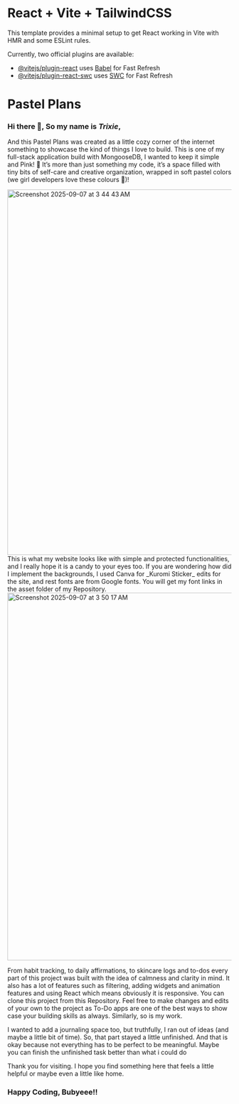 # React + Vite + TailwindCSS

This template provides a minimal setup to get React working in Vite with HMR and some ESLint rules.

Currently, two official plugins are available:

- [@vitejs/plugin-react](https://github.com/vitejs/vite-plugin-react/blob/main/packages/plugin-react) uses [Babel](https://babeljs.io/) for Fast Refresh
- [@vitejs/plugin-react-swc](https://github.com/vitejs/vite-plugin-react/blob/main/packages/plugin-react-swc) uses [SWC](https://swc.rs/) for Fast Refresh

# Pastel Plans
### Hi there 👋, So my name is _Trixie_,
And this Pastel Plans was created as a little cozy corner of the internet something to showcase the kind of things I love to build. This is one of my full-stack application build with MongooseDB, I wanted to keep it simple and Pink! 🌸 It’s more than just something my code, it’s a space filled with tiny bits of self-care and creative organization, wrapped in soft pastel colors (we girl developers love these colours 🩷)!


<img width="1512" height="822" alt="Screenshot 2025-09-07 at 3 44 43 AM" src="https://github.com/user-attachments/assets/a08f3188-0449-4b9f-9c16-6b8e0dd3bd51" />
This is what my website looks like with simple and protected functionalities, and I really hope it is a candy to your eyes too. If you are wondering how did I implement the backgrounds, I used Canva for _Kuromi Sticker_ edits for the site, and rest fonts are from Google fonts. You will get my font links in the asset folder of my Repository. 

<img width="1512" height="827" alt="Screenshot 2025-09-07 at 3 50 17 AM" src="https://github.com/user-attachments/assets/cecdc2b2-bd65-4a4d-88c5-2d7fcf201691" />

From habit tracking, to daily affirmations, to skincare logs and to-dos every part of this project was built with the idea of calmness and clarity in mind. It also has a lot of features such as filtering, adding widgets and animation features and using React which means obviously it is responsive. You can clone this project from this Repository. Feel free to make changes and edits of your own to the project as To-Do apps are one of the best ways to show case your building skills as always. Similarly, so is my work.


I wanted to add a journaling space too, but truthfully, I ran out of ideas (and maybe a little bit of time). So, that part stayed a little unfinished. And that is okay because not everything has to be perfect to be meaningful. Maybe you can finish the unfinished task better than what i could do

Thank you for visiting. I hope you find something here that feels a little helpful or maybe even a little like home. 
### Happy Coding, Bubyeee!!
